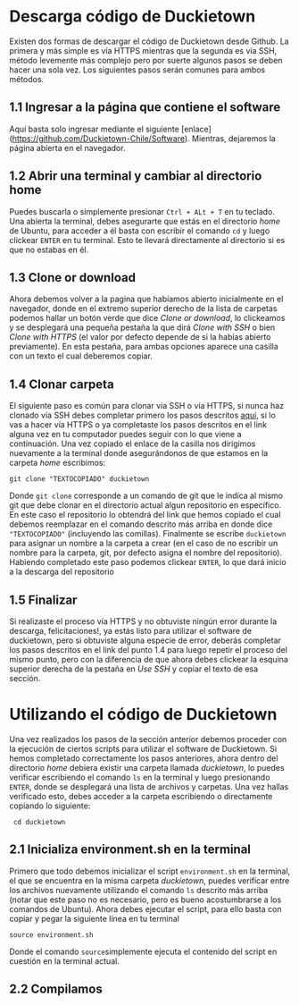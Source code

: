 # Descarga código de Duckietown

Existen dos formas de descargar el código de Duckietown desde Github. La primera y más simple es vía HTTPS mientras que la segunda es vía SSH, método levemente más complejo pero por suerte algunos pasos se deben hacer una sola vez. Los siguientes pasos serán comunes para ambos métodos.

## 1.1 Ingresar a la página que contiene el software
Aquí basta solo ingresar mediante el siguiente [enlace] (https://github.com/Duckietown-Chile/Software). Mientras, dejaremos la página abierta en el navegador.

## 1.2 Abrir una terminal y cambiar al directorio home
Puedes buscarla o simplemente presionar `Ctrl + ALt + T` en tu teclado. Una abierta la terminal, debes asegurarte que estás en el directorio *home* de Ubuntu, para acceder a él basta con escribir el comando `cd` y luego clickear `ENTER` en tu terminal. Esto te llevará directamente al directorio si es que no estabas en él.

## 1.3 Clone or download
Ahora debemos volver a la pagina que habíamos abierto inicialmente en el navegador, donde en el extremo superior derecho de la lista de carpetas podemos hallar un botón verde que dice *Clone or download*, lo clickeamos y se desplegará una pequeña pestaña la que dirá *Clone with SSH* o bien *Clone with HTTPS* (el valor por defecto depende de si la habías abierto previamente). En esta pestaña, para ambas opciones aparece una casilla con un texto el cual deberemos copiar.

## 1.4 Clonar carpeta
El siguiente paso es común para clonar via SSH o vía HTTPS, si nunca haz clonado vía SSH debes completar primero los pasos descritos [aquí](https://github.com/Duckietown-Chile/documentation/blob/master/Obteniendo_SSH_key.md), si lo vas a hacer vía HTTPS o ya completaste los pasos descritos en el link alguna vez en tu computador puedes seguir con lo que viene a continuación. Una vez copiado el enlace de la casilla nos dirigimos nuevamente a la terminal donde asegurándonos de que estamos en la carpeta *home* escribimos:
    
    git clone "TEXTOCOPIADO" duckietown
 
Donde `git clone` corresponde a un comando de git que le indíca al mismo git que debe clonar en el directorio actual algun repositorio en específico. En este caso el repositorio lo obtendrá del link que hemos copiado el cual debemos reemplazar en el comando descrito más arriba en donde dice `"TEXTOCOPIADO"` (incluyendo las comillas). Finalmente se escribe `duckietown` para asignar un nombre a la carpeta a crear (en el caso de no escribir un nombre para la carpeta, git, por defecto asigna el nombre del repositorio). Habiendo completado este paso podemos clickear `ENTER`, lo que dará inicio a la descarga del repositorio

## 1.5 Finalizar
Si realizaste el proceso vía HTTPS y no obtuviste ningún error durante la descarga, felicitaciones!, ya estás listo para utilizar el software de duckietown, pero si obtuviste alguna especie de error, deberás completar los pasos descritos en el link del punto 1.4 para luego repetir el proceso del mismo punto, pero con la diferencia de que ahora debes clickear la esquina superior derecha de la pestaña en *Use SSH* y copiar el texto de esa sección.
    
# Utilizando el código de Duckietown

Una vez realizados los pasos de la sección anterior debemos proceder con la ejecución de ciertos scripts para utilizar el software de Duckietown. Si hemos completado correctamente los pasos anteriores, ahora dentro del directorio *home* debiera existir una carpeta llamada *duckietown*, lo puedes verificar escribiendo el comando `ls` en la terminal y luego presionando `ENTER`, donde se desplegará una lista de archivos y carpetas. Una vez hallas verificado esto, debes acceder a la carpeta escribiendo o directamente copiando lo siguiente:

     cd duckietown
     
## 2.1 Inicializa environment.sh en la terminal
Primero que todo debemos inicializar el script `environment.sh` en la terminal, el que se encuentra en la misma carpeta *duckietown*, puedes verificar entre los archivos nuevamente utilizando el comando `ls` descrito más arriba (notar que este paso no es necesario, pero es bueno acostumbrarse a los comandos de Ubuntu). Ahora debes ejecutar el script, para ello basta con copiar y pegar la siguiente línea en tu terminal

    source environment.sh

Donde el comando `source`simplemente ejecuta el contenido del script en cuestión en la terminal actual.

## 2.2 Compilamos
